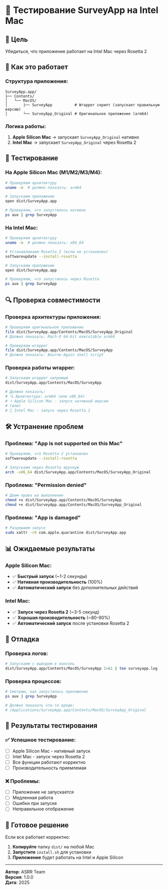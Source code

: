 # 🧪 Тестирование SurveyApp на Intel Mac

## 🎯 Цель
Убедиться, что приложение работает на Intel Mac через Rosetta 2

## 🔧 Как это работает

### Структура приложения:
```
SurveyApp.app/
├── Contents/
│   └── MacOS/
│       ├── SurveyApp          # Wrapper скрипт (запускает правильную версию)
│       └── SurveyApp_Original # Оригинальное приложение (arm64)
```

### Логика работы:
1. **Apple Silicon Mac** → запускает `SurveyApp_Original` нативно
2. **Intel Mac** → запускает `SurveyApp_Original` через Rosetta 2

## 🚀 Тестирование

### На Apple Silicon Mac (M1/M2/M3/M4):
```bash
# Проверяем архитектуру
uname -m  # должно показать: arm64

# Запускаем приложение
open dist/SurveyApp.app

# Проверяем, что запустилось нативно
ps aux | grep SurveyApp
```

### На Intel Mac:
```bash
# Проверяем архитектуру
uname -m  # должно показать: x86_64

# Устанавливаем Rosetta 2 (если не установлен)
softwareupdate --install-rosetta

# Запускаем приложение
open dist/SurveyApp.app

# Проверяем, что запустилось через Rosetta
ps aux | grep SurveyApp
```

## 🔍 Проверка совместимости

### Проверка архитектуры приложения:
```bash
# Проверяем оригинальное приложение
file dist/SurveyApp.app/Contents/MacOS/SurveyApp_Original
# Должно показать: Mach-O 64-bit executable arm64

# Проверяем wrapper
file dist/SurveyApp.app/Contents/MacOS/SurveyApp
# Должно показать: Bourne-Again shell script
```

### Проверка работы wrapper:
```bash
# Запускаем wrapper напрямую
dist/SurveyApp.app/Contents/MacOS/SurveyApp

# Должно показать:
# 🔍 Архитектура: arm64 (или x86_64)
# ⚡ Apple Silicon Mac - запуск нативной версии
# (или)
# 🔄 Intel Mac - запуск через Rosetta 2
```

## 🛠️ Устранение проблем

### Проблема: "App is not supported on this Mac"
```bash
# Проверяем, что Rosetta 2 установлен
softwareupdate --install-rosetta

# Запускаем через Rosetta вручную
arch -x86_64 dist/SurveyApp.app/Contents/MacOS/SurveyApp_Original
```

### Проблема: "Permission denied"
```bash
# Даем права на выполнение
chmod +x dist/SurveyApp.app/Contents/MacOS/SurveyApp
chmod +x dist/SurveyApp.app/Contents/MacOS/SurveyApp_Original
```

### Проблема: "App is damaged"
```bash
# Разрешаем запуск
sudo xattr -rd com.apple.quarantine dist/SurveyApp.app
```

## 📊 Ожидаемые результаты

### Apple Silicon Mac:
- ✅ **Быстрый запуск** (~1-2 секунды)
- ✅ **Нативная производительность** (100%)
- ✅ **Автоматический запуск** без дополнительных действий

### Intel Mac:
- ✅ **Запуск через Rosetta 2** (~3-5 секунд)
- ✅ **Хорошая производительность** (~80-90%)
- ✅ **Автоматический запуск** после установки Rosetta 2

## 🔧 Отладка

### Проверка логов:
```bash
# Запускаем с выводом в консоль
dist/SurveyApp.app/Contents/MacOS/SurveyApp 2>&1 | tee surveyapp.log
```

### Проверка процессов:
```bash
# Смотрим, как запустилось приложение
ps aux | grep SurveyApp

# Должно показать что-то вроде:
# /Applications/SurveyApp.app/Contents/MacOS/SurveyApp_Original
```

## 📝 Результаты тестирования

### ✅ Успешное тестирование:
- [ ] Apple Silicon Mac - нативный запуск
- [ ] Intel Mac - запуск через Rosetta 2
- [ ] Все функции работают корректно
- [ ] Производительность приемлемая

### ❌ Проблемы:
- [ ] Приложение не запускается
- [ ] Медленная работа
- [ ] Ошибки при запуске
- [ ] Неправильное отображение

## 🚀 Готовое решение

Если все работает корректно:
1. **Копируйте** папку `dist/` на любой Mac
2. **Запустите** `install.sh` для установки
3. **Приложение** будет работать на Intel и Apple Silicon

---

**Автор**: ASRR Team  
**Версия**: 1.0.0  
**Дата**: 2025


